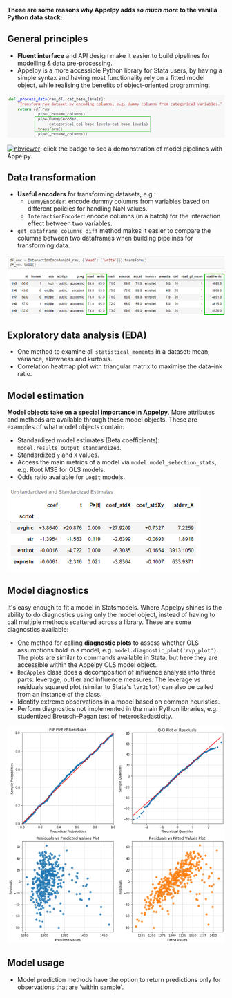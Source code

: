 **These are some reasons why Appelpy adds _so much more_ to the vanilla Python data stack:**
## General principles
- **Fluent interface** and API design make it easier to build pipelines for modelling & data pre-processing.
- Appelpy is a more accessible Python library for Stata users, by having a simple syntax and having most functionality rely on a fitted model object, while realising the benefits of object-oriented programming.

![Data transformation pipe](../img/data-transformation-pipe.png)

[![nbviewer](https://img.shields.io/badge/render-nbviewer-orange.svg)](https://nbviewer.jupyter.org/github/mfarragher/appelpy-examples/blob/master/04_model-pipeline_cars93.ipynb): click the badge to see a demonstration of model pipelines with Appelpy.

## Data transformation
- **Useful encoders** for transforming datasets, e.g.:
    - `DummyEncoder`: encode dummy columns from variables based on different policies for handling NaN values.
    - `InteractionEncoder`: encode columns (in a batch) for the interaction effect between two variables.
- `get_dataframe_columns_diff` method makes it easier to compare the columns between two dataframes when building pipelines for transforming data.

![Interaction encoder](../img/interaction-encoder.png)

## Exploratory data analysis (EDA)
- One method to examine all `statistical_moments` in a dataset: mean, variance, skewness and kurtosis.
- Correlation heatmap plot with triangular matrix to maximise the data–ink ratio.

## Model estimation
**Model objects take on a special importance in Appelpy**.  More attributes and methods are available through these model objects.  These are examples of what model objects contain:

- Standardized model estimates (Beta coefficients): `model.results_output_standardized`.
- Standardized `y` and `X` values.
- Access the main metrics of a model via `model.model_selection_stats`, e.g. Root MSE for OLS models.
- Odds ratio available for `Logit` models.

![Standardized model estimates](../img/standardized-model-estimates.png)

## Model diagnostics
It's easy enough to fit a model in Statsmodels.  Where Appelpy shines is the ability to do diagnostics using only the model object, instead of having to call multiple methods scattered across a library.  These are some diagnostics available:

- One method for calling **diagnostic plots** to assess whether OLS assumptions hold in a model, e.g. `model.diagnostic_plot('rvp_plot')`.  The plots are similar to commands available in Stata, but here they are accessible within the Appelpy OLS model object.
- `BadApples` class does a decomposition of influence analysis into three parts: leverage, outlier and influence measures.  The leverage vs residuals squared plot (similar to Stata's `lvr2plot`) can also be called from an instance of the class.
- Identify extreme observations in a model based on common heuristics.
- Perform diagnostics not implemented in the main Python libraries, e.g. studentized Breusch–Pagan test of heteroskedasticity.

![OLS diagnostics plot](../img/2x2-diagnostics-ols.png)

## Model usage
- Model prediction methods have the option to return predictions only for observations that are 'within sample'.
